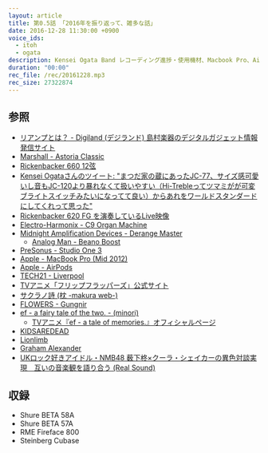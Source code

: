 ```yaml
---
layout: article
title: 第0.5話 「2016年を振り返って、雑多な話」
date: 2016-12-28 11:30:00 +0900
voice_ids:
  - itoh
  - ogata
description: Kensei Ogata Band レコーディング進捗・使用機材、Macbook Pro、AirPods、2016年良かった作品などについて話しました。
duration: "00:00"
rec_file: /rec/20161228.mp3
rec_size: 27322874
---
```


## 参照

- [リアンプとは？ - Digiland (デジランド) 島村楽器のデジタルガジェット情報発信サイト](http://info.shimamura.co.jp/digital/special/2016/05/30126)
- [Marshall - Astoria Classic](http://www.marshallamps.jp/products/amplifiers/astoria-series/astoria-classic/)
- [Rickenbacker 660 12弦](https://www.youtube.com/watch?v=5Pwq-MqmNrY)
- [Kensei Ogataさんのツイート: "まつだ家の蔵にあったJC-77、サイズ感可愛いし音もJC-120より暴れなくて扱いやすい（Hi-Trebleってツマミがが可変ブライトスイッチみたいになってて良い）からあれをワールドスタンダードにしてくれって思った" ](https://twitter.com/CuddlyDominion/status/747073718023651330)
- [Rickenbacker 620 FG を演奏しているLive映像](https://www.youtube.com/watch?v=erwc9AOywB4)
- [Electro-Harmonix - C9 Organ Machine](http://www.kcmusic.jp/ehx/c9.html)
- [Midnight Amplification Devices - Derange Master](http://www.midnightamplification.com/product/derange-master)
  - [Analog Man - Beano Boost](http://www.analogman.com/beano.htm)
- [PreSonus - Studio One 3](http://www.mi7.co.jp/products/presonus/studioone/)
- [Apple - MacBook Pro (Mid 2012)](https://support.apple.com/kb/SP649?locale=ja_JP&viewlocale=ja_JP)
- [Apple - AirPods](http://www.apple.com/jp/airpods/)
- [TECH21 - Liverpool](http://allaccess.co.jp/sansamp/liverpool/)
- [TVアニメ「フリップフラッパーズ」公式サイト](http://www.flipflappers.com/)
- [サクラノ詩 (枕 -makura web-)](http://www.keromakura.net/)
- [FLOWERS - Gungnir](http://www.gungnir.co.jp/lily/index2.html)
- [ef - a fairy tale of the two. - (minori)](http://www.minori.ph/)
  - [TVアニメ『ef - a tale of memories.』オフィシャルページ](http://www.ef-memo.com/)
- [KIDSAREDEAD](https://kidsaredead.bandcamp.com/)
- [Lionlimb](https://lionlimb.bandcamp.com/)
- [Graham Alexander](http://www.graham-alexander.net/)
- [UKロック好きアイドル・NMB48 薮下柊×クーラ・シェイカーの異色対談実現　互いの音楽観を語り合う (Real Sound)](http://realsound.jp/2016/12/post-10723.html)

## 収録

- Shure BETA 58A
- Shure BETA 57A
- RME Fireface 800
- Steinberg Cubase
